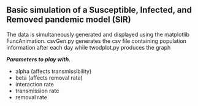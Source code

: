 <h2> Basic simulation of a Susceptible, Infected, and Removed pandemic model (SIR) </h2>

The data is simultaneously generated and displayed using the matplotlib FuncAnimation.
csvGen.py generates the csv file containing population information after each day while twodplot.py produces the graph

<strong><em>Parameters to play with</em></strong>.
<ul>
<li> alpha (affects transmissibility) </li>
<li> beta (affects removal rate) </li>
<li> interaction rate </li>
<li> transmission rate </li>
<li> removal rate </li>
</ul>